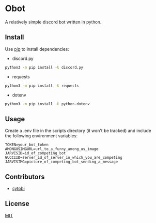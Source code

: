 # Obot

A relatively simple discord bot written in python.

## Install

Use [pip](https://pip.pypa.io/en/stable/) to install dependencies:
- discord.py
```bash
python3 -m pip install -U discord.py
```
- requests
```bash
python3 -m pip install -U requests
```
- dotenv
```bash
python3 -m pip install -U python-dotenv
```

## Usage

Create a .env file in the scripts directory (it won't be tracked) and include the following environment variables:
```
TOKEN=your_bot_token
AMONGUSIMGURL=url_to_a_funny_among_us_image
JARVISID=id_of_competing_bot
GUCCIID=server_id_of_server_in_which_you_are_competing
JARVISIMG=picture_of_competing_bot_sending_a_message
```

## Contributors
- [cytobi](https://github.com/cytobi)

## License

[MIT](https://choosealicense.com/licenses/mit/)
